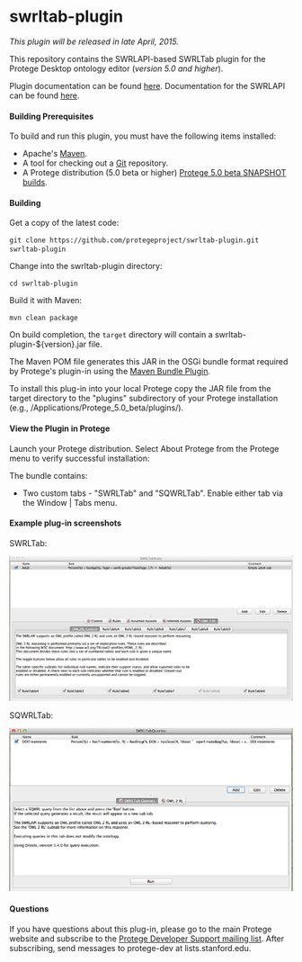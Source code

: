 # swrltab-plugin

*This plugin will be released in late April, 2015.*

This repository contains the SWRLAPI-based SWRLTab plugin for the Protege Desktop ontology 
editor (*version 5.0 and higher*). 

Plugin documentation can be found [here](https://github.com/protegeproject/swrltab-plugin/wiki).
Documentation for the SWRLAPI can be found [here](https://github.com/protegeproject/swrlapi/wiki).

#### Building Prerequisites

To build and run this plugin, you must have the following items installed:

+ Apache's [Maven](http://maven.apache.org/index.html).
+ A tool for checking out a [Git](http://git-scm.com/) repository.
+ A Protege distribution (5.0 beta or higher)  [Protege 5.0 beta SNAPSHOT builds](http://protege.stanford.edu/download/protege/5.0/snapshots/).

#### Building

Get a copy of the latest code:

    git clone https://github.com/protegeproject/swrltab-plugin.git swrltab-plugin
    
Change into the swrltab-plugin directory:

    cd swrltab-plugin

Build it with Maven:

    mvn clean package  

On build completion, the ```target``` directory will contain a swrltab-plugin-${version}.jar file.

The Maven POM file generates this JAR in the OSGi bundle format required by Protege's plugin-in
using the [Maven Bundle Plugin](http://felix.apache.org/site/apache-felix-maven-bundle-plugin-bnd.html).

To install this plug-in into your local Protege copy the JAR file from the target directory to the "plugins" subdirectory of your Protege installation (e.g.,
/Applications/Protege_5.0_beta/plugins/).
 
#### View the Plugin in Protege

Launch your Protege distribution. Select About Protege from the Protege menu to verify successful installation:

The  bundle contains:

+ Two custom tabs - "SWRLTab" and "SQWRLTab". Enable either tab via the Window | Tabs menu.
 
#### Example plug-in screenshots

SWRLTab:

![SWRLTab](/img/SWRLTab.png?raw=true "SWRLTab")

SQWRLTab:

![SQWRLTab](/img/SQWRLTab.png?raw=true "SQWRLTab")

#### Questions

If you have questions about this plug-in, please go to the main
Protege website and subscribe to the [Protege Developer Support
mailing list](http://protege.stanford.edu/support.php#mailingListSupport).
After subscribing, send messages to protege-dev at lists.stanford.edu.

